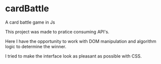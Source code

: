 # cardBattle
A card battle game in Js

This project was made to pratice consuming API's.

Here I have the opportunity to work with DOM manipulation and algorithm logic to determine the winner.

I tried to make the interface look as pleasant as possible with CSS.
